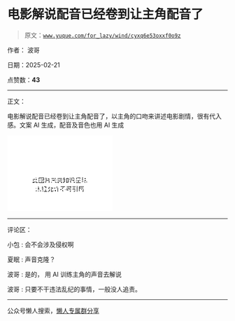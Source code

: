 # 电影解说配音已经卷到让主角配音了

> 原文：[`www.yuque.com/for_lazy/wind/cyxq6e53oxxf0o9z`](https://www.yuque.com/for_lazy/wind/cyxq6e53oxxf0o9z)

作者： 波哥

日期：2025-02-21

点赞数：**43**

* * *

正文：

电影解说配音已经卷到让主角配音了，以主角的口吻来讲述电影剧情，很有代入感。文案 AI 生成，配音及音色也用 AI 生成

![](img/38e9639aee1812686995628e5022b0cf.png "None")

* * *

评论区：

小包 : 会不会涉及侵权啊

夏眠 : 声音克隆？

波哥 : 是的， 用 AI 训练主角的声音去解说

波哥 : 只要不干违法乱纪的事情，一般没人追责。

* * *

公众号懒人搜索，[懒人专属群分享](https://lazybook.fun/#/blog/group)